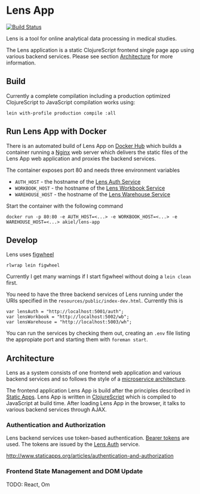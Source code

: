 # Lens App

[![Build Status](https://travis-ci.org/alexanderkiel/lens-app.svg?branch=master)](https://travis-ci.org/alexanderkiel/lens-app)

Lens is a tool for online analytical data processing in medical studies.

The Lens application is a static ClojureScript frontend single page app using 
various backend services. Please see section [Architecture](#architecture) for
more information.

## Build

Currently a complete compilation including a production optimized ClojureScript
to JavaScript compilation works using:

    lein with-profile production compile :all

## Run Lens App with Docker

There is an automated build of Lens App on [Docker Hub][10] which builds a
container running a [Nginx][7] web server which delivers the static files of the
Lens App web application and proxies the backend services.

The container exposes port 80 and needs three environment variables

 * `AUTH_HOST` - the hostname of the [Lens Auth Service][5]
 * `WORKBOOK_HOST` - the hostname of the [Lens Workbook Service][8]
 * `WAREHOUSE_HOST` - the hostname of the [Lens Warehouse Service][9]

Start the container with the following command

    docker run -p 80:80 -e AUTH_HOST=<...> -e WORKBOOK_HOST=<...> -e WAREHOUSE_HOST=<...> akiel/lens-app

## Develop

Lens uses [figwheel][6]

    rlwrap lein figwheel

Currently I get many warnings if I start figwheel without doing a `lein clean` 
first. 

You need to have the three backend services of Lens running under the URIs
specified in the `resources/public/index-dev.html`. Currently this is

    var lensAuth = "http://localhost:5001/auth";
    var lensWorkbook = "http://localhost:5002/wb";
    var lensWarehouse = "http://localhost:5003/wh";

You can run the services by checking them out, creating an `.env` file listing
the appropiate port and starting them with `foreman start`. 

## Architecture

Lens as a system consists of one frontend web application and various backend
services and so follows the style of a [microservice architecture][1].

The frontend application Lens App is build after the principles described in
[Static Apps][2]. Lens App is written in [ClojureScript][3] which is compiled to
JavaScript at build time. After loading Lens App in the browser, it talks to
various backend services through AJAX.

### Authentication and Authorization

Lens backend services use token-based authentication. [Bearer tokens][4] are
used. The tokens are issued by the [Lens Auth][5] service.

http://www.staticapps.org/articles/authentication-and-authorization

### Frontend State Management and DOM Update

TODO: React, Om

[1]: <http://martinfowler.com/articles/microservices.html>
[2]: <http://www.staticapps.org/>
[3]: <https://github.com/clojure/clojurescript>
[4]: <https://tools.ietf.org/html/rfc6750>
[5]: <https://github.com/alexanderkiel/lens-auth>
[6]: <https://github.com/bhauman/lein-figwheel>
[7]: <http://nginx.org/>
[8]: <https://github.com/alexanderkiel/lens-workbook>
[9]: <https://github.com/alexanderkiel/lens-warehouse>
[10]: <https://registry.hub.docker.com/u/akiel/lens-app/>
